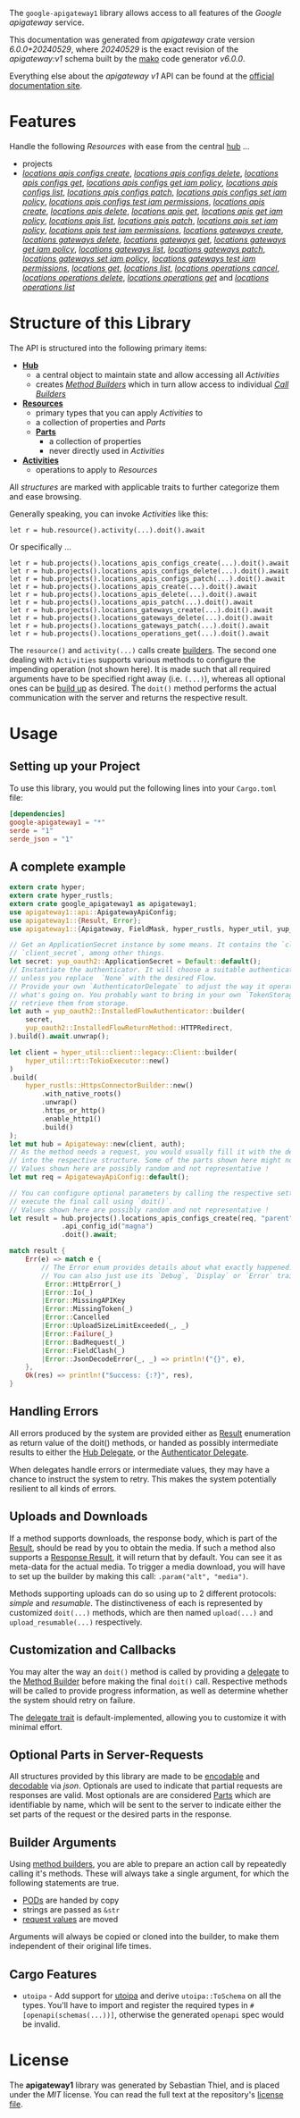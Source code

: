 <!---
DO NOT EDIT !
This file was generated automatically from 'src/generator/templates/api/README.md.mako'
DO NOT EDIT !
-->
The `google-apigateway1` library allows access to all features of the *Google apigateway* service.

This documentation was generated from *apigateway* crate version *6.0.0+20240529*, where *20240529* is the exact revision of the *apigateway:v1* schema built by the [mako](http://www.makotemplates.org/) code generator *v6.0.0*.

Everything else about the *apigateway* *v1* API can be found at the
[official documentation site](https://cloud.google.com/api-gateway/docs).
# Features

Handle the following *Resources* with ease from the central [hub](https://docs.rs/google-apigateway1/6.0.0+20240529/google_apigateway1/Apigateway) ...

* projects
 * [*locations apis configs create*](https://docs.rs/google-apigateway1/6.0.0+20240529/google_apigateway1/api::ProjectLocationApiConfigCreateCall), [*locations apis configs delete*](https://docs.rs/google-apigateway1/6.0.0+20240529/google_apigateway1/api::ProjectLocationApiConfigDeleteCall), [*locations apis configs get*](https://docs.rs/google-apigateway1/6.0.0+20240529/google_apigateway1/api::ProjectLocationApiConfigGetCall), [*locations apis configs get iam policy*](https://docs.rs/google-apigateway1/6.0.0+20240529/google_apigateway1/api::ProjectLocationApiConfigGetIamPolicyCall), [*locations apis configs list*](https://docs.rs/google-apigateway1/6.0.0+20240529/google_apigateway1/api::ProjectLocationApiConfigListCall), [*locations apis configs patch*](https://docs.rs/google-apigateway1/6.0.0+20240529/google_apigateway1/api::ProjectLocationApiConfigPatchCall), [*locations apis configs set iam policy*](https://docs.rs/google-apigateway1/6.0.0+20240529/google_apigateway1/api::ProjectLocationApiConfigSetIamPolicyCall), [*locations apis configs test iam permissions*](https://docs.rs/google-apigateway1/6.0.0+20240529/google_apigateway1/api::ProjectLocationApiConfigTestIamPermissionCall), [*locations apis create*](https://docs.rs/google-apigateway1/6.0.0+20240529/google_apigateway1/api::ProjectLocationApiCreateCall), [*locations apis delete*](https://docs.rs/google-apigateway1/6.0.0+20240529/google_apigateway1/api::ProjectLocationApiDeleteCall), [*locations apis get*](https://docs.rs/google-apigateway1/6.0.0+20240529/google_apigateway1/api::ProjectLocationApiGetCall), [*locations apis get iam policy*](https://docs.rs/google-apigateway1/6.0.0+20240529/google_apigateway1/api::ProjectLocationApiGetIamPolicyCall), [*locations apis list*](https://docs.rs/google-apigateway1/6.0.0+20240529/google_apigateway1/api::ProjectLocationApiListCall), [*locations apis patch*](https://docs.rs/google-apigateway1/6.0.0+20240529/google_apigateway1/api::ProjectLocationApiPatchCall), [*locations apis set iam policy*](https://docs.rs/google-apigateway1/6.0.0+20240529/google_apigateway1/api::ProjectLocationApiSetIamPolicyCall), [*locations apis test iam permissions*](https://docs.rs/google-apigateway1/6.0.0+20240529/google_apigateway1/api::ProjectLocationApiTestIamPermissionCall), [*locations gateways create*](https://docs.rs/google-apigateway1/6.0.0+20240529/google_apigateway1/api::ProjectLocationGatewayCreateCall), [*locations gateways delete*](https://docs.rs/google-apigateway1/6.0.0+20240529/google_apigateway1/api::ProjectLocationGatewayDeleteCall), [*locations gateways get*](https://docs.rs/google-apigateway1/6.0.0+20240529/google_apigateway1/api::ProjectLocationGatewayGetCall), [*locations gateways get iam policy*](https://docs.rs/google-apigateway1/6.0.0+20240529/google_apigateway1/api::ProjectLocationGatewayGetIamPolicyCall), [*locations gateways list*](https://docs.rs/google-apigateway1/6.0.0+20240529/google_apigateway1/api::ProjectLocationGatewayListCall), [*locations gateways patch*](https://docs.rs/google-apigateway1/6.0.0+20240529/google_apigateway1/api::ProjectLocationGatewayPatchCall), [*locations gateways set iam policy*](https://docs.rs/google-apigateway1/6.0.0+20240529/google_apigateway1/api::ProjectLocationGatewaySetIamPolicyCall), [*locations gateways test iam permissions*](https://docs.rs/google-apigateway1/6.0.0+20240529/google_apigateway1/api::ProjectLocationGatewayTestIamPermissionCall), [*locations get*](https://docs.rs/google-apigateway1/6.0.0+20240529/google_apigateway1/api::ProjectLocationGetCall), [*locations list*](https://docs.rs/google-apigateway1/6.0.0+20240529/google_apigateway1/api::ProjectLocationListCall), [*locations operations cancel*](https://docs.rs/google-apigateway1/6.0.0+20240529/google_apigateway1/api::ProjectLocationOperationCancelCall), [*locations operations delete*](https://docs.rs/google-apigateway1/6.0.0+20240529/google_apigateway1/api::ProjectLocationOperationDeleteCall), [*locations operations get*](https://docs.rs/google-apigateway1/6.0.0+20240529/google_apigateway1/api::ProjectLocationOperationGetCall) and [*locations operations list*](https://docs.rs/google-apigateway1/6.0.0+20240529/google_apigateway1/api::ProjectLocationOperationListCall)




# Structure of this Library

The API is structured into the following primary items:

* **[Hub](https://docs.rs/google-apigateway1/6.0.0+20240529/google_apigateway1/Apigateway)**
    * a central object to maintain state and allow accessing all *Activities*
    * creates [*Method Builders*](https://docs.rs/google-apigateway1/6.0.0+20240529/google_apigateway1/common::MethodsBuilder) which in turn
      allow access to individual [*Call Builders*](https://docs.rs/google-apigateway1/6.0.0+20240529/google_apigateway1/common::CallBuilder)
* **[Resources](https://docs.rs/google-apigateway1/6.0.0+20240529/google_apigateway1/common::Resource)**
    * primary types that you can apply *Activities* to
    * a collection of properties and *Parts*
    * **[Parts](https://docs.rs/google-apigateway1/6.0.0+20240529/google_apigateway1/common::Part)**
        * a collection of properties
        * never directly used in *Activities*
* **[Activities](https://docs.rs/google-apigateway1/6.0.0+20240529/google_apigateway1/common::CallBuilder)**
    * operations to apply to *Resources*

All *structures* are marked with applicable traits to further categorize them and ease browsing.

Generally speaking, you can invoke *Activities* like this:

```Rust,ignore
let r = hub.resource().activity(...).doit().await
```

Or specifically ...

```ignore
let r = hub.projects().locations_apis_configs_create(...).doit().await
let r = hub.projects().locations_apis_configs_delete(...).doit().await
let r = hub.projects().locations_apis_configs_patch(...).doit().await
let r = hub.projects().locations_apis_create(...).doit().await
let r = hub.projects().locations_apis_delete(...).doit().await
let r = hub.projects().locations_apis_patch(...).doit().await
let r = hub.projects().locations_gateways_create(...).doit().await
let r = hub.projects().locations_gateways_delete(...).doit().await
let r = hub.projects().locations_gateways_patch(...).doit().await
let r = hub.projects().locations_operations_get(...).doit().await
```

The `resource()` and `activity(...)` calls create [builders][builder-pattern]. The second one dealing with `Activities`
supports various methods to configure the impending operation (not shown here). It is made such that all required arguments have to be
specified right away (i.e. `(...)`), whereas all optional ones can be [build up][builder-pattern] as desired.
The `doit()` method performs the actual communication with the server and returns the respective result.

# Usage

## Setting up your Project

To use this library, you would put the following lines into your `Cargo.toml` file:

```toml
[dependencies]
google-apigateway1 = "*"
serde = "1"
serde_json = "1"
```

## A complete example

```Rust
extern crate hyper;
extern crate hyper_rustls;
extern crate google_apigateway1 as apigateway1;
use apigateway1::api::ApigatewayApiConfig;
use apigateway1::{Result, Error};
use apigateway1::{Apigateway, FieldMask, hyper_rustls, hyper_util, yup_oauth2};

// Get an ApplicationSecret instance by some means. It contains the `client_id` and
// `client_secret`, among other things.
let secret: yup_oauth2::ApplicationSecret = Default::default();
// Instantiate the authenticator. It will choose a suitable authentication flow for you,
// unless you replace  `None` with the desired Flow.
// Provide your own `AuthenticatorDelegate` to adjust the way it operates and get feedback about
// what's going on. You probably want to bring in your own `TokenStorage` to persist tokens and
// retrieve them from storage.
let auth = yup_oauth2::InstalledFlowAuthenticator::builder(
    secret,
    yup_oauth2::InstalledFlowReturnMethod::HTTPRedirect,
).build().await.unwrap();

let client = hyper_util::client::legacy::Client::builder(
    hyper_util::rt::TokioExecutor::new()
)
.build(
    hyper_rustls::HttpsConnectorBuilder::new()
        .with_native_roots()
        .unwrap()
        .https_or_http()
        .enable_http1()
        .build()
);
let mut hub = Apigateway::new(client, auth);
// As the method needs a request, you would usually fill it with the desired information
// into the respective structure. Some of the parts shown here might not be applicable !
// Values shown here are possibly random and not representative !
let mut req = ApigatewayApiConfig::default();

// You can configure optional parameters by calling the respective setters at will, and
// execute the final call using `doit()`.
// Values shown here are possibly random and not representative !
let result = hub.projects().locations_apis_configs_create(req, "parent")
             .api_config_id("magna")
             .doit().await;

match result {
    Err(e) => match e {
        // The Error enum provides details about what exactly happened.
        // You can also just use its `Debug`, `Display` or `Error` traits
         Error::HttpError(_)
        |Error::Io(_)
        |Error::MissingAPIKey
        |Error::MissingToken(_)
        |Error::Cancelled
        |Error::UploadSizeLimitExceeded(_, _)
        |Error::Failure(_)
        |Error::BadRequest(_)
        |Error::FieldClash(_)
        |Error::JsonDecodeError(_, _) => println!("{}", e),
    },
    Ok(res) => println!("Success: {:?}", res),
}

```
## Handling Errors

All errors produced by the system are provided either as [Result](https://docs.rs/google-apigateway1/6.0.0+20240529/google_apigateway1/common::Result) enumeration as return value of
the doit() methods, or handed as possibly intermediate results to either the
[Hub Delegate](https://docs.rs/google-apigateway1/6.0.0+20240529/google_apigateway1/common::Delegate), or the [Authenticator Delegate](https://docs.rs/yup-oauth2/*/yup_oauth2/trait.AuthenticatorDelegate.html).

When delegates handle errors or intermediate values, they may have a chance to instruct the system to retry. This
makes the system potentially resilient to all kinds of errors.

## Uploads and Downloads
If a method supports downloads, the response body, which is part of the [Result](https://docs.rs/google-apigateway1/6.0.0+20240529/google_apigateway1/common::Result), should be
read by you to obtain the media.
If such a method also supports a [Response Result](https://docs.rs/google-apigateway1/6.0.0+20240529/google_apigateway1/common::ResponseResult), it will return that by default.
You can see it as meta-data for the actual media. To trigger a media download, you will have to set up the builder by making
this call: `.param("alt", "media")`.

Methods supporting uploads can do so using up to 2 different protocols:
*simple* and *resumable*. The distinctiveness of each is represented by customized
`doit(...)` methods, which are then named `upload(...)` and `upload_resumable(...)` respectively.

## Customization and Callbacks

You may alter the way an `doit()` method is called by providing a [delegate](https://docs.rs/google-apigateway1/6.0.0+20240529/google_apigateway1/common::Delegate) to the
[Method Builder](https://docs.rs/google-apigateway1/6.0.0+20240529/google_apigateway1/common::CallBuilder) before making the final `doit()` call.
Respective methods will be called to provide progress information, as well as determine whether the system should
retry on failure.

The [delegate trait](https://docs.rs/google-apigateway1/6.0.0+20240529/google_apigateway1/common::Delegate) is default-implemented, allowing you to customize it with minimal effort.

## Optional Parts in Server-Requests

All structures provided by this library are made to be [encodable](https://docs.rs/google-apigateway1/6.0.0+20240529/google_apigateway1/common::RequestValue) and
[decodable](https://docs.rs/google-apigateway1/6.0.0+20240529/google_apigateway1/common::ResponseResult) via *json*. Optionals are used to indicate that partial requests are responses
are valid.
Most optionals are are considered [Parts](https://docs.rs/google-apigateway1/6.0.0+20240529/google_apigateway1/common::Part) which are identifiable by name, which will be sent to
the server to indicate either the set parts of the request or the desired parts in the response.

## Builder Arguments

Using [method builders](https://docs.rs/google-apigateway1/6.0.0+20240529/google_apigateway1/common::CallBuilder), you are able to prepare an action call by repeatedly calling it's methods.
These will always take a single argument, for which the following statements are true.

* [PODs][wiki-pod] are handed by copy
* strings are passed as `&str`
* [request values](https://docs.rs/google-apigateway1/6.0.0+20240529/google_apigateway1/common::RequestValue) are moved

Arguments will always be copied or cloned into the builder, to make them independent of their original life times.

[wiki-pod]: http://en.wikipedia.org/wiki/Plain_old_data_structure
[builder-pattern]: http://en.wikipedia.org/wiki/Builder_pattern
[google-go-api]: https://github.com/google/google-api-go-client

## Cargo Features

* `utoipa` - Add support for [utoipa](https://crates.io/crates/utoipa) and derive `utoipa::ToSchema` on all
the types. You'll have to import and register the required types in `#[openapi(schemas(...))]`, otherwise the
generated `openapi` spec would be invalid.


# License
The **apigateway1** library was generated by Sebastian Thiel, and is placed
under the *MIT* license.
You can read the full text at the repository's [license file][repo-license].

[repo-license]: https://github.com/Byron/google-apis-rsblob/main/LICENSE.md

